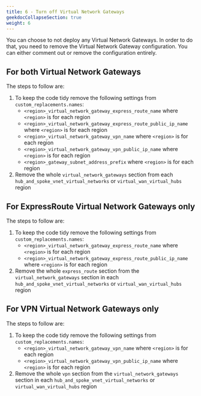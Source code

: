 ```yaml
---
title: 6 - Turn off Virtual Network Gateways
geekdocCollapseSection: true
weight: 6
---
```


You can choose to not deploy any Virtual Network Gateways. In order to do that, you need to remove the Virtual Network Gateway configuration. You can either comment out or remove the configuration entirely.

## For both Virtual Network Gateways

The steps to follow are:

1.  To keep the code tidy remove the following settings from `custom_replacements.names`:
    * `<region>_virtual_network_gateway_express_route_name` where `<region>` is for each region
    * `<region>_virtual_network_gateway_express_route_public_ip_name` where `<region>` is for each region
    * `<region>_virtual_network_gateway_vpn_name` where `<region>` is for each region
    * `<region>_virtual_network_gateway_vpn_public_ip_name` where `<region>` is for each region
    * `<region>_gateway_subnet_address_prefix` where `<region>` is for each region
1. Remove the whole `virtual_network_gateways` section from each `hub_and_spoke_vnet_virtual_networks` or `virtual_wan_virtual_hubs` region

## For ExpressRoute Virtual Network Gateways only

The steps to follow are:

1.  To keep the code tidy remove the following settings from `custom_replacements.names`:
    * `<region>_virtual_network_gateway_express_route_name` where `<region>` is for each region
    * `<region>_virtual_network_gateway_express_route_public_ip_name` where `<region>` is for each region
1. Remove the whole `express_route` section from the `virtual_network_gateways` section in each `hub_and_spoke_vnet_virtual_networks` or `virtual_wan_virtual_hubs` region

## For VPN Virtual Network Gateways only

The steps to follow are:

1.  To keep the code tidy remove the following settings from `custom_replacements.names`:
    * `<region>_virtual_network_gateway_vpn_name` where `<region>` is for each region
    * `<region>_virtual_network_gateway_vpn_public_ip_name` where `<region>` is for each region
1. Remove the whole `vpn` section from the `virtual_network_gateways` section in each `hub_and_spoke_vnet_virtual_networks` or `virtual_wan_virtual_hubs` region
